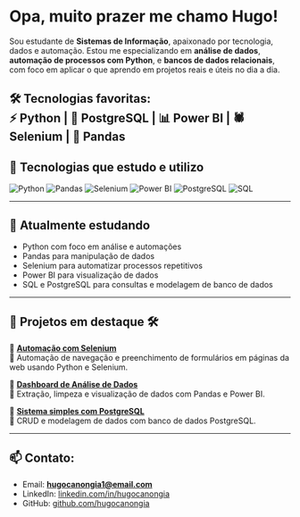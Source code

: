 # Opa, muito prazer me chamo Hugo!

Sou estudante de **Sistemas de Informação**, apaixonado por tecnologia, dados e automação. Estou me especializando em **análise de dados**, **automação de processos com Python**, e **bancos de dados relacionais**, com foco em aplicar o que aprendo em projetos reais e úteis no dia a dia.


🛠️ Tecnologias favoritas:  
⚡ Python | 🐘 PostgreSQL | 📊 Power BI | 🕷️ Selenium | 📁 Pandas
---

## 🚀 Tecnologias que estudo e utilizo

![Python](https://img.shields.io/badge/Python-3776AB?style=flat&logo=python&logoColor=white)
![Pandas](https://img.shields.io/badge/Pandas-150458?style=flat&logo=pandas&logoColor=white)
![Selenium](https://img.shields.io/badge/Selenium-43B02A?style=flat&logo=selenium&logoColor=white)
![Power BI](https://img.shields.io/badge/Power%20BI-F2C811?style=flat&logo=powerbi&logoColor=black)
![PostgreSQL](https://img.shields.io/badge/PostgreSQL-4169E1?style=flat&logo=postgresql&logoColor=white)
![SQL](https://img.shields.io/badge/SQL-4479A1?style=flat&logo=mysql&logoColor=white)

---

## 🧠 Atualmente estudando

- Python com foco em análise e automações
- Pandas para manipulação de dados
- Selenium para automatizar processos repetitivos
- Power BI para visualização de dados
- SQL e PostgreSQL para consultas e modelagem de banco de dados

---

## 📂 Projetos em destaque 🛠️

🔹 [**Automação com Selenium**](#)  
📌 Automação de navegação e preenchimento de formulários em páginas da web usando Python e Selenium.

🔹 [**Dashboard de Análise de Dados**](#)  
📌 Extração, limpeza e visualização de dados com Pandas e Power BI.

🔹 [**Sistema simples com PostgreSQL**](#)  
📌 CRUD e modelagem de dados com banco de dados PostgreSQL.

---

## 📫 Contato:

- Email: **hugocanongia1@email.com**
- LinkedIn: [linkedin.com/in/hugocanongia](https://linkedin.com/in/hugocanongia)
- GitHub: [github.com/hugocanongia](https://github.com/hugocanongia)


